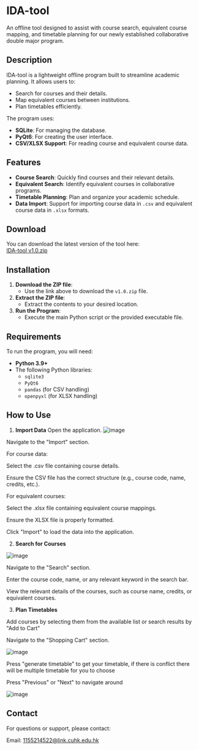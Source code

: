 # IDA-tool

An offline tool designed to assist with course search, equivalent course mapping, and timetable planning for our newly established collaborative double major program.

## Description

IDA-tool is a lightweight offline program built to streamline academic planning. It allows users to:
- Search for courses and their details.
- Map equivalent courses between institutions.
- Plan timetables efficiently.

The program uses:
- **SQLite**: For managing the database.
- **PyQt6**: For creating the user interface.
- **CSV/XLSX Support**: For reading course and equivalent course data.

## Features

- **Course Search**: Quickly find courses and their relevant details.
- **Equivalent Search**: Identify equivalent courses in collaborative programs.
- **Timetable Planning**: Plan and organize your academic schedule.
- **Data Import**: Support for importing course data in `.csv` and equivalent course data in `.xlsx` formats.

## Download

You can download the latest version of the tool here:  
[IDA-tool v1.0.zip](https://drive.google.com/file/d/1a-DPd9ZtSwDvAcyxDYmmV-EXhrVB0Ww1/view?usp=sharing)

## Installation

1. **Download the ZIP file**:
   - Use the link above to download the `v1.0.zip` file.
2. **Extract the ZIP file**:
   - Extract the contents to your desired location.
3. **Run the Program**:
   - Execute the main Python script or the provided executable file.

## Requirements

To run the program, you will need:
- **Python 3.9+**
- The following Python libraries:
  - `sqlite3`
  - `PyQt6`
  - `pandas` (for CSV handling)
  - `openpyxl` (for XLSX handling)

## How to Use
1. **Import Data**
Open the application.
![image](https://github.com/user-attachments/assets/a17eb034-0709-4b26-a4b2-fcb8cb26ad45)

Navigate to the "Import" section.

For course data:

Select the .csv file containing course details.

Ensure the CSV file has the correct structure (e.g., course code, name, credits, etc.).

For equivalent courses:

Select the .xlsx file containing equivalent course mappings.

Ensure the XLSX file is properly formatted.

Click "Import" to load the data into the application.

2. **Search for Courses**

![image](https://github.com/user-attachments/assets/880fcb0a-8b59-40fa-8793-4c970cb40f67)

Navigate to the "Search" section.

Enter the course code, name, or any relevant keyword in the search bar.

View the relevant details of the courses, such as course name, credits, or equivalent courses.

3. **Plan Timetables**

Add courses by selecting them from the available list or search results by "Add to Cart"

Navigate to the "Shopping Cart" section.

![image](https://github.com/user-attachments/assets/705bbf3e-0d12-472f-9711-93ceed9b6104)


Press "generate timetable" to get your timetable, if there is conflict there will be multiple timetable for you to choose

Press "Previous" or "Next" to navigate around

![image](https://github.com/user-attachments/assets/4bb7f992-6009-43bb-b4c4-185ef97d0e63)


## Contact
For questions or support, please contact:

Email: 1155214522@link.cuhk.edu.hk


